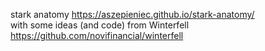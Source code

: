 stark anatomy https://aszepieniec.github.io/stark-anatomy/ \
with some ideas (and code) from Winterfell https://github.com/novifinancial/winterfell